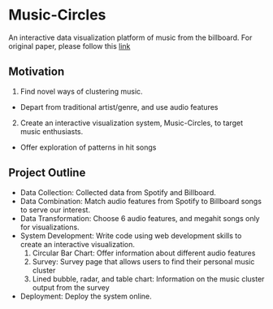 # Music-Circles
An interactive data visualization platform of music from the billboard. For original paper, please follow this [link](https://arxiv.org/abs/2102.13350)

## Motivation
1. Find novel ways of clustering music.
  - Depart from traditional artist/genre, and use audio features
2. Create an interactive visualization system, Music-Circles, to target music enthusiasts.
  - Offer exploration of patterns in hit songs

## Project Outline
- Data Collection: Collected data from Spotify and Billboard.
- Data Combination: Match audio features from Spotify to Billboard songs to serve our interest.
- Data Transformation: Choose 6 audio features, and megahit songs only for visualizations.
- System Development: Write code using web development skills to create an interactive visualization.
  1. Circular Bar Chart: Offer information about different audio features
  2. Survey: Survey page that allows users to find their personal music cluster
  3. Lined bubble, radar, and table chart: Information on the music cluster output from the survey
- Deployment: Deploy the system online.
